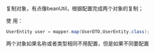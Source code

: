 复制对象，有点像beanUtil，根据配置完成两个对象的复制；

使 用：

```java
UserEntity user = mapper.map(UserDTO,UserEntity.class);
```

两个对象如果名称或者类型相同不用配置，但是如果不同要配置

